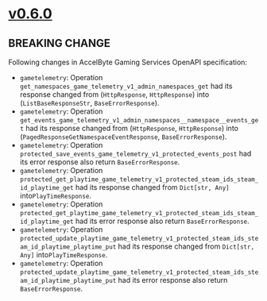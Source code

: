 # [v0.6.0]

## BREAKING CHANGE

Following changes in AccelByte Gaming Services OpenAPI specification:

- `gametelemetry`: Operation `get_namespaces_game_telemetry_v1_admin_namespaces_get` had its response changed from (`HttpResponse`, `HttpResponse`) into (`ListBaseResponseStr`, `BaseErrorResponse`).
- `gametelemetry`: Operation `get_events_game_telemetry_v1_admin_namespaces__namespace__events_get` had its response changed from (`HttpResponse`, `HttpResponse`) into (`PagedResponseGetNamespaceEventResponse`, `BaseErrorResponse`).
- `gametelemetry`: Operation `protected_save_events_game_telemetry_v1_protected_events_post` had its error response also return `BaseErrorResponse`.
- `gametelemetry`: Operation `protected_get_playtime_game_telemetry_v1_protected_steam_ids_steam_id_playtime_get` had its response changed from `Dict[str, Any]` into`PlayTimeResponse`.
- `gametelemetry`: Operation `protected_get_playtime_game_telemetry_v1_protected_steam_ids_steam_id_playtime_get` had its error response also return `BaseErrorResponse`.
- `gametelemetry`: Operation `protected_update_playtime_game_telemetry_v1_protected_steam_ids_steam_id_playtime_playtime_put` had its response changed from `Dict[str, Any]` into`PlayTimeResponse`.
- `gametelemetry`: Operation `protected_update_playtime_game_telemetry_v1_protected_steam_ids_steam_id_playtime_playtime_put` had its error response also return `BaseErrorResponse`.

[v0.6.0]: https://github.com/AccelByte/accelbyte-python-modular-sdk/compare/services-gametelemetry/v0.5.0..services-gametelemetry/v0.6.0
